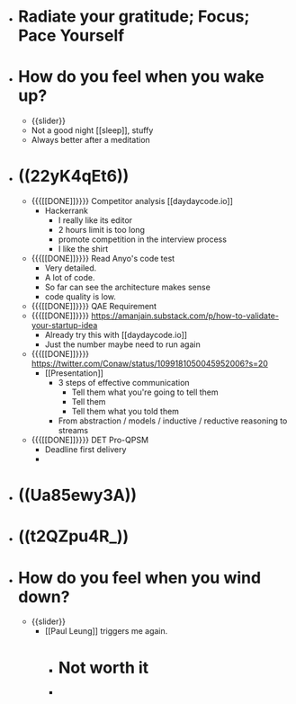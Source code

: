 - # Radiate your gratitude; Focus; Pace Yourself
- # How do you feel when you wake up?
    - {{slider}}
    - Not a good night [[sleep]], stuffy
    - Always better after a meditation
- # ((22yK4qEt6))
    - {{{[[DONE]]}}}} Competitor analysis [[daydaycode.io]] 
        - Hackerrank
            - I really like its editor
            - 2 hours limit is too long
            - promote competition in the interview process
            - I like the shirt
    - {{{[[DONE]]}}}} Read Anyo's code test
        - Very detailed.
        - A lot of code.
        - So far can see the architecture makes sense
        - code quality is low.
    - {{{[[DONE]]}}}} QAE Requirement
    - {{{[[DONE]]}}}} https://amanjain.substack.com/p/how-to-validate-your-startup-idea 
        - Already try this with [[daydaycode.io]]
        - Just the number maybe need to run again
    - {{{[[DONE]]}}}} https://twitter.com/Conaw/status/1099181050045952006?s=20
        - [[Presentation]]
            - 3 steps of effective communication
                - Tell them what you're going to tell them
                - Tell them
                - Tell them what you told them
            - From abstraction / models / inductive / reductive reasoning to streams
    - {{{[[DONE]]}}}} DET Pro-QPSM
        - Deadline first delivery
        - 
- # ((Ua85ewy3A))
- # ((t2QZpu4R_))
- # How do you feel when you wind down?
    - {{slider}}
        - [[Paul Leung]] triggers me again.
            - # Not worth it
            - 
